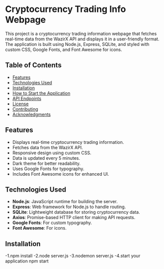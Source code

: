 # Cryptocurrency Trading Info Webpage

This project is a cryptocurrency trading information webpage that fetches real-time data from the WazirX API and displays it in a user-friendly format. The application is built using Node.js, Express, SQLite, and styled with custom CSS, Google Fonts, and Font Awesome for icons.

## Table of Contents

- [Features](#features)
- [Technologies Used](#technologies-used)
- [Installation](#installation)
- [How to Start the Application](#how-to-start-the-application)
- [API Endpoints](#api-endpoints)
- [License](#license)
- [Contributing](#contributing)
- [Acknowledgments](#acknowledgments)

## Features

- Displays real-time cryptocurrency trading information.
- Fetches data from the WazirX API.
- Responsive design using custom CSS.
- Data is updated every 5 minutes.
- Dark theme for better readability.
- Uses Google Fonts for typography.
- Includes Font Awesome icons for enhanced UI.

## Technologies Used

- **Node.js**: JavaScript runtime for building the server.
- **Express**: Web framework for Node.js to handle routing.
- **SQLite**: Lightweight database for storing cryptocurrency data.
- **Axios**: Promise-based HTTP client for making API requests.
- **Google Fonts**: For custom typography.
- **Font Awesome**: For icons.

## Installation
-1.npm install
-2.node server.js
-3.nodemon server.js
-4.start your application npm start 


